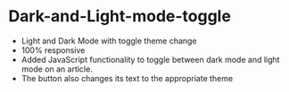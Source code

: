 # Dark-and-Light-mode-toggle
- Light and Dark Mode with toggle theme change
- 100% responsive
- Added JavaScript functionality to toggle between dark mode and light mode on an article. 
- The button also changes its text to the appropriate theme
